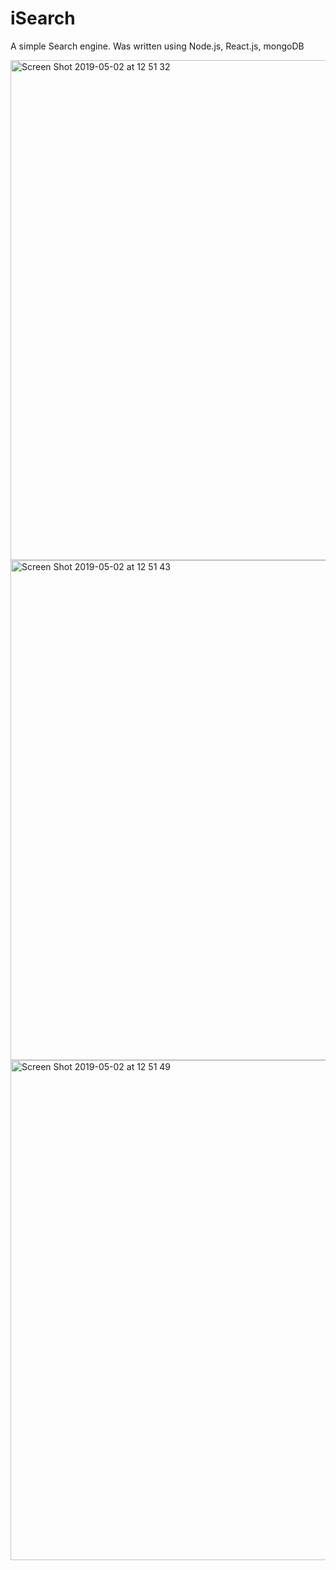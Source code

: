 # iSearch
A simple Search engine. Was written using Node.js, React.js, mongoDB


<img width="800" alt="Screen Shot 2019-05-02 at 12 51 32" src="https://user-images.githubusercontent.com/37538597/57067989-25d61180-6cd9-11e9-8dfc-1c05169938f9.png">


<img width="800" alt="Screen Shot 2019-05-02 at 12 51 43" src="https://user-images.githubusercontent.com/37538597/57067990-25d61180-6cd9-11e9-99c4-cb910f645a92.png">


<img width="800" alt="Screen Shot 2019-05-02 at 12 51 49" src="https://user-images.githubusercontent.com/37538597/57067992-25d61180-6cd9-11e9-9e50-6aef7ca04089.png">
